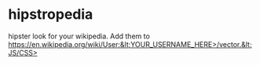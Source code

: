 # hipstropedia
hipster look for your wikipedia. Add them to https://en.wikipedia.org/wiki/User:&lt;YOUR_USERNAME_HERE>/vector.&lt;JS/CSS>
